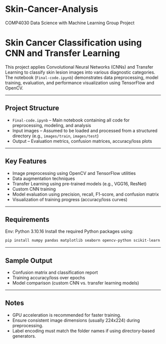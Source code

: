 # Skin-Cancer-Analysis
COMP4030 Data Science with Machine Learning Group Project


# Skin Cancer Classification using CNN and Transfer Learning

This project applies Convolutional Neural Networks (CNNs) and Transfer Learning to classify skin lesion images into various diagnostic categories. The notebook (`Final-code.ipynb`) demonstrates data preprocessing, model training, evaluation, and performance visualization using TensorFlow and OpenCV.

---

## Project Structure

- `Final-code.ipynb` – Main notebook containing all code for preprocessing, modeling, and analysis
- Input images – Assumed to be loaded and processed from a structured directory (e.g., `images/train`, `images/test`)
- Output – Evaluation metrics, confusion matrices, accuracy/loss plots

---

##  Key Features

- Image preprocessing using OpenCV and TensorFlow utilities
- Data augmentation techniques
- Transfer Learning using pre-trained models (e.g., VGG16, ResNet)
- Custom CNN training
- Model evaluation using precision, recall, F1-score, and confusion matrix
- Visualization of training progress (accuracy/loss curves)

---

## Requirements
Env:  Python 3.10.16
Install the required Python packages using:

```bash
pip install numpy pandas matplotlib seaborn opencv-python scikit-learn tensorflow pillow
```

---



##  Sample Output

- Confusion matrix and classification report
- Training accuracy/loss over epochs
- Model comparison (custom CNN vs. transfer learning models)

---

## Notes

- GPU acceleration is recommended for faster training.
- Ensure consistent image dimensions (usually 224x224) during preprocessing.
- Label encoding must match the folder names if using directory-based generators.

